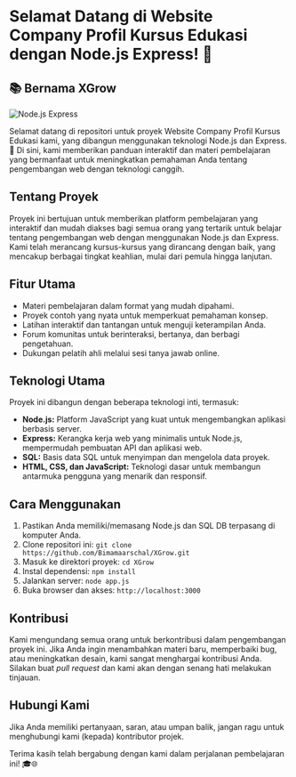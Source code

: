 # Selamat Datang di Website Company Profil Kursus Edukasi dengan Node.js Express! 🌟

## 📚 Bernama XGrow

![Node.js Express](https://download.logo.wine/logo/Node.js/Node.js-Logo.wine.png)

Selamat datang di repositori untuk proyek Website Company Profil Kursus Edukasi kami, yang dibangun menggunakan teknologi Node.js dan Express. 🚀 Di sini, kami memberikan panduan interaktif dan materi pembelajaran yang bermanfaat untuk meningkatkan pemahaman Anda tentang pengembangan web dengan teknologi canggih.

## Tentang Proyek

Proyek ini bertujuan untuk memberikan platform pembelajaran yang interaktif dan mudah diakses bagi semua orang yang tertarik untuk belajar tentang pengembangan web dengan menggunakan Node.js dan Express.
Kami telah merancang kursus-kursus yang dirancang dengan baik, yang mencakup berbagai tingkat keahlian, mulai dari pemula hingga lanjutan.

## Fitur Utama

- Materi pembelajaran dalam format yang mudah dipahami.
- Proyek contoh yang nyata untuk memperkuat pemahaman konsep.
- Latihan interaktif dan tantangan untuk menguji keterampilan Anda.
- Forum komunitas untuk berinteraksi, bertanya, dan berbagi pengetahuan.
- Dukungan pelatih ahli melalui sesi tanya jawab online.

## Teknologi Utama

Proyek ini dibangun dengan beberapa teknologi inti, termasuk:

- **Node.js:** Platform JavaScript yang kuat untuk mengembangkan aplikasi berbasis server.
- **Express:** Kerangka kerja web yang minimalis untuk Node.js, mempermudah pembuatan API dan aplikasi web.
- **SQL:** Basis data SQL untuk menyimpan dan mengelola data proyek.
- **HTML, CSS, dan JavaScript:** Teknologi dasar untuk membangun antarmuka pengguna yang menarik dan responsif.

## Cara Menggunakan

1. Pastikan Anda memiliki/memasang Node.js dan SQL DB terpasang di komputer Anda.
2. Clone repositori ini: `git clone https://github.com/Bimamaarschal/XGrow.git`
3. Masuk ke direktori proyek: `cd XGrow`
4. Instal dependensi: `npm install`
5. Jalankan server: `node app.js`
6. Buka browser dan akses: `http://localhost:3000`

## Kontribusi

Kami mengundang semua orang untuk berkontribusi dalam pengembangan proyek ini. Jika Anda ingin menambahkan materi baru, memperbaiki bug, atau meningkatkan desain, kami sangat menghargai kontribusi Anda. Silakan buat _pull request_ dan kami akan dengan senang hati melakukan tinjauan.

## Hubungi Kami

Jika Anda memiliki pertanyaan, saran, atau umpan balik, jangan ragu untuk menghubungi kami (kepada) kontributor projek.

Terima kasih telah bergabung dengan kami dalam perjalanan pembelajaran ini! 🎓🌐
